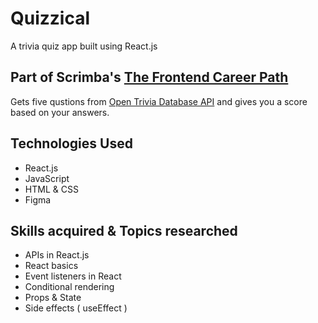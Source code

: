 # Quizzical

A trivia quiz app built using React.js

## Part of Scrimba's [The Frontend Career Path](https://scrimba.com/learn/frontend)

Gets five qustions from [Open Trivia Database API](https://opentdb.com/) and gives you a score based on your answers.

## Technologies Used 
- React.js 
- JavaScript 
- HTML & CSS
- Figma

## Skills acquired & Topics researched
- APIs in React.js
- React basics
- Event listeners in React 
- Conditional rendering 
- Props & State 
- Side effects ( useEffect ) 

